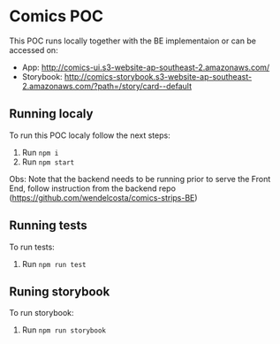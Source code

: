# Comics POC

This POC runs locally together with the BE implementaion or can be accessed on:

- App: <http://comics-ui.s3-website-ap-southeast-2.amazonaws.com/>
- Storybook: <http://comics-storybook.s3-website-ap-southeast-2.amazonaws.com/?path=/story/card--default>

## Running localy

To run this POC localy follow the next steps:

1. Run `npm i`
2. Run `npm start`

Obs: Note that the backend needs to be running prior to serve the Front End, follow instruction from the backend repo (<https://github.com/wendelcosta/comics-strips-BE>)

## Running tests

To run tests:

1. Run `npm run test`

## Runing storybook

To run storybook:

1. Run `npm run storybook`
